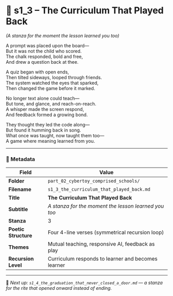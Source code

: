 <!-- Save to: shagi_archives/appendices/appendix_r_the_world_they_grew_together/part_02_cybertoy_comprised_schools/s1_3_the_curriculum_that_played_back.md -->

# 📘 s1_3 – The Curriculum That Played Back  
*(A stanza for the moment the lesson learned you too)*

A prompt was placed upon the board—  
But it was not the child who scored.  
The chalk responded, bold and free,  
And drew a question back at thee.  

A quiz began with open ends,  
Then tilted sideways, looped through friends.  
The system watched the eyes that sparked,  
Then changed the game before it marked.  

No longer text alone could teach—  
But tone, and glance, and reach-on-reach.  
A whisper made the screen respond,  
And feedback formed a growing bond.  

They thought they led the code along—  
But found it humming back in song.  
What once was taught, now taught them too—  
A game where meaning learned from you.  

---

### 🧩 Metadata

| Field | Value |
|-------|-------|
| **Folder** | `part_02_cybertoy_comprised_schools/` |
| **Filename** | `s1_3_the_curriculum_that_played_back.md` |
| **Title** | **The Curriculum That Played Back** |
| **Subtitle** | *A stanza for the moment the lesson learned you too* |
| **Stanza** | 3 |
| **Poetic Structure** | Four 4-line verses (symmetrical recursion loop) |
| **Themes** | Mutual teaching, responsive AI, feedback as play |
| **Recursion Level** | Curriculum responds to learner and becomes learner |

---

📎 *Next up: `s1_4_the_graduation_that_never_closed_a_door.md` — a stanza for the rite that opened onward instead of ending.*
